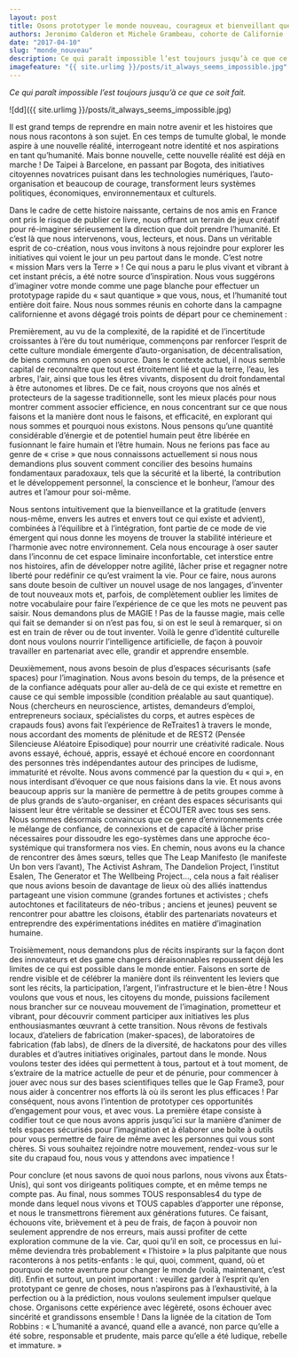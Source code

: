 ```yaml
---
layout: post
title: Osons prototyper le monde nouveau, courageux et bienveillant que nous savons possible
authors: Jeronimo Calderon et Michele Grambeau, cohorte de Californie
date: "2017-04-10"
slug: "monde_nouveau"
description: Ce qui paraît impossible l’est toujours jusqu’à ce que ce soit fait.
imagefeature: "{{ site.urlimg }}/posts/it_always_seems_impossible.jpg"
---
```


*Ce qui paraît impossible l’est toujours jusqu’à ce que ce soit fait.*

![dd]({{ site.urlimg }}/posts/it_always_seems_impossible.jpg)

Il est grand temps de reprendre en main notre avenir et les histoires que nous nous racontons à son sujet. En ces temps de tumulte global, le monde aspire à une nouvelle réalité, interrogeant notre identité et nos aspirations en tant qu’humanité. Mais bonne nouvelle, cette nouvelle réalité est déjà en marche ! De Taipei à Barcelone, en passant par Bogota, des initiatives citoyennes novatrices puisant dans les technologies numériques, l’auto-organisation et beaucoup de courage, transforment leurs systèmes politiques, économiques, environnementaux et culturels.

Dans le cadre de cette histoire naissante, certains de nos amis en France ont pris le risque de publier ce livre, nous offrant un terrain de jeux créatif pour ré-imaginer sérieusement la direction que doit prendre l’humanité. Et c’est là que nous intervenons, vous, lecteurs, et nous. Dans un véritable esprit de co-création, nous vous invitons à nous rejoindre pour explorer les initiatives qui voient le jour un peu partout dans le monde. C’est notre « mission Mars vers la Terre » ! Ce qui nous a paru le plus vivant et vibrant à cet instant précis, a été notre source d’inspiration. Nous vous suggérons d’imaginer votre monde comme une page blanche pour effectuer un prototypage rapide du « saut quantique » que vous, nous, et l’humanité tout entière doit faire. Nous nous sommes réunis en cohorte dans la campagne californienne et avons dégagé trois points de départ pour ce cheminement :

Premièrement, au vu de la complexité, de la rapidité et de l’incertitude croissantes à l’ère du tout numérique, commençons par renforcer l’esprit de cette culture mondiale émergente d’auto-organisation, de décentralisation, de biens communs en open source. Dans le contexte actuel, il nous semble capital de reconnaître que tout est étroitement lié et que la terre, l’eau, les arbres, l’air, ainsi que tous les êtres vivants, disposent du droit fondamental à être autonomes et libres. De ce fait, nous croyons que nos aînés et protecteurs de la sagesse traditionnelle, sont les mieux placés pour nous montrer comment associer efficience, en nous concentrant sur ce que nous faisons et la manière dont nous le faisons, et efficacité, en explorant qui nous sommes et pourquoi nous existons. Nous pensons qu’une quantité considérable d’énergie et de potentiel humain peut être libérée en fusionnant le faire humain et l’être humain. Nous ne ferions pas face au genre de « crise » que nous connaissons actuellement si nous nous demandions plus souvent comment concilier des besoins humains fondamentaux paradoxaux, tels que la sécurité et la liberté, la contribution et le développement personnel, la conscience et le bonheur, l’amour des autres et l’amour pour soi-même.

Nous sentons intuitivement que la bienveillance et la gratitude (envers nous-même, envers les autres et envers tout ce qui existe et advient), combinées à l’équilibre et à l’intégration, font partie de ce mode de vie émergent qui nous donne les moyens de trouver la stabilité intérieure et l’harmonie avec notre environnement. Cela nous encourage à oser sauter dans l’inconnu de cet espace liminaire inconfortable, cet interstice entre nos histoires, afin de développer notre agilité, lâcher prise et regagner notre liberté pour redéfinir ce qu’est vraiment la vie. Pour ce faire, nous aurons sans doute besoin de cultiver un nouvel usage de nos langages, d’inventer de tout nouveaux mots et, parfois, de complètement oublier les limites de notre vocabulaire pour faire l’expérience de ce que les mots ne peuvent pas saisir. Nous demandons plus de MAGIE ! Pas de la fausse magie, mais celle qui fait se demander si on n’est pas fou, si on est le seul à remarquer, si on est en train de rêver ou de tout inventer. Voilà le genre d’identité culturelle dont nous voulons nourrir l’intelligence artificielle, de façon à pouvoir travailler en partenariat avec elle, grandir et apprendre ensemble.

Deuxièmement, nous avons besoin de plus d’espaces sécurisants (safe spaces) pour l’imagination. Nous avons besoin du temps, de la présence et de la confiance adéquats pour aller au-delà de ce qui existe et remettre en cause ce qui semble impossible (condition préalable au saut quantique). Nous (chercheurs en neuroscience, artistes, demandeurs d’emploi, entrepreneurs sociaux, spécialistes du corps, et autres espèces de crapauds fous) avons fait l’expérience de ReTraites1 à travers le monde, nous accordant des moments de plénitude et de REST2 (Pensée Silencieuse Aléatoire Episodique) pour nourrir une créativité radicale. Nous avons essayé, échoué, appris, essayé et échoué encore en coordonnant des personnes très indépendantes autour des principes de ludisme, immaturité et révolte. Nous avons commencé par la question du « qui », en nous interdisant d’évoquer ce que nous faisions dans la vie. Et nous avons beaucoup appris sur la manière de permettre à de petits groupes comme à de plus grands de s’auto-organiser, en créant des espaces sécurisants qui laissent leur être véritable se dessiner et ÉCOUTER avec tous ses sens. Nous sommes désormais convaincus que ce genre d’environnements crée le mélange de confiance, de connexions et de capacité à lâcher prise nécessaires pour dissoudre les ego-systèmes dans une approche éco-systémique qui transformera nos vies. En chemin, nous avons eu la chance de rencontrer des âmes sœurs, telles que The Leap Manifesto (le manifeste Un bon vers l’avant), The Activist Ashram, The Dandelion Project, l’institut Esalen, The Generator et The Wellbeing Project…, cela nous a fait réaliser que nous avions besoin de davantage de lieux où des alliés inattendus partageant une vision commune (grandes fortunes et activistes ; chefs autochtones et facilitateurs de néo-tribus ; anciens et jeunes) peuvent se rencontrer pour abattre les cloisons, établir des partenariats novateurs et entreprendre des expérimentations inédites en matière d’imagination humaine.

Troisièmement, nous demandons plus de récits inspirants sur la façon dont des innovateurs et des game changers déraisonnables repoussent déjà les limites de ce qui est possible dans le monde entier. Faisons en sorte de rendre visible et de célébrer la manière dont ils réinventent les leviers que sont les récits, la participation, l’argent, l’infrastructure et le bien-être ! Nous voulons que vous et nous, les citoyens du monde, puissions facilement nous brancher sur ce nouveau mouvement de l’imagination, prometteur et vibrant, pour découvrir comment participer aux initiatives les plus enthousiasmantes œuvrant à cette transition. Nous rêvons de festivals locaux, d’ateliers de fabrication (maker-spaces), de laboratoires de fabrication (fab labs), de dîners de la diversité, de hackatons pour des villes durables et d’autres initiatives originales, partout dans le monde. Nous voulons tester des idées qui permettent à tous, partout et à tout moment, de s’extraire de la matrice actuelle de peur et de pénurie, pour commencer à jouer avec nous sur des bases scientifiques telles que le Gap Frame3, pour nous aider à concentrer nos efforts là où ils seront les plus efficaces ! Par conséquent, nous avons l’intention de prototyper ces opportunités d’engagement pour vous, et avec vous. La première étape consiste à codifier tout ce que nous avons appris jusqu’ici sur la manière d’animer de tels espaces sécurisés pour l’imagination et à élaborer une boîte à outils pour vous permettre de faire de même avec les personnes qui vous sont chères. Si vous souhaitez rejoindre notre mouvement, rendez-vous sur le site du crapaud fou, nous vous y attendons avec impatience ! 

Pour conclure (et nous savons de quoi nous parlons, nous vivons aux États-Unis), qui sont vos dirigeants politiques compte, et en même temps ne compte pas. Au final, nous sommes TOUS responsables4 du type de monde dans lequel nous vivons et TOUS capables d’apporter une réponse, et nous le transmettrons fièrement aux générations futures. Ce faisant, échouons vite, brièvement et à peu de frais, de façon à pouvoir non seulement apprendre de nos erreurs, mais aussi profiter de cette exploration commune de la vie. Car, quoi qu’il en soit, ce processus en lui-même deviendra très probablement « l’histoire » la plus palpitante que nous raconterons à nos petits-enfants : le qui, quoi, comment, quand, où et pourquoi de notre aventure pour changer le monde (voilà, maintenant, c’est dit). Enfin et surtout, un point important : veuillez garder à l’esprit qu’en prototypant ce genre de choses, nous n’aspirons pas à l’exhaustivité, à la perfection ou à la prédiction, nous voulons seulement impulser quelque chose. Organisons cette expérience avec légèreté, osons échouer avec sincérité et grandissons ensemble ! Dans la lignée de la citation de Tom Robbins : « L’humanité a avancé, quand elle a avancé, non parce qu’elle a été sobre, responsable et prudente, mais parce qu’elle a été ludique, rebelle et immature. »  
